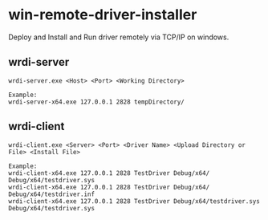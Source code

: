 # win-remote-driver-installer
Deploy and Install and Run driver remotely via TCP/IP on windows.

## wrdi-server
```
wrdi-server.exe <Host> <Port> <Working Directory>

Example:
wrdi-server-x64.exe 127.0.0.1 2828 tempDirectory/
```

## wrdi-client
```
wrdi-client.exe <Server> <Port> <Driver Name> <Upload Directory or File> <Install File>

Example:
wrdi-client-x64.exe 127.0.0.1 2828 TestDriver Debug/x64/ Debug/x64/testdriver.sys
wrdi-client-x64.exe 127.0.0.1 2828 TestDriver Debug/x64/ Debug/x64/testdriver.inf
wrdi-client-x64.exe 127.0.0.1 2828 TestDriver Debug/x64/testdriver.sys Debug/x64/testdriver.sys
```
